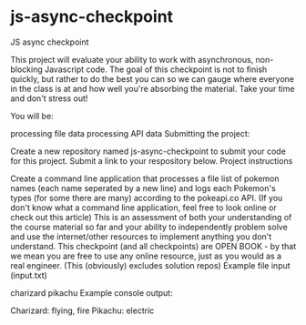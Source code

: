 # js-async-checkpoint
JS async checkpoint


This project will evaluate your ability to work with asynchronous, non-blocking Javascript code. The goal of this checkpoint is not to finish quickly, but rather to do the best you can so we can gauge where everyone in the class is at and how well you're absorbing the material. Take your time and don't stress out!

You will be:

processing file data
processing API data
Submitting the project:

Create a new repository named js-async-checkpoint to submit your code for this project.
Submit a link to your respository below.
Project instructions

Create a command line application that processes a file list of pokemon names (each name seperated by a new line) and logs each Pokemon's types (for some there are many) according to the pokeapi.co API. (If you don't know what a command line application, feel free to look online or check out this article)
This is an assessment of both your understanding of the course material so far and your ability to independently problem solve and use the internet/other resources to implement anything you don't understand.
This checkpoint (and all checkpoints) are OPEN BOOK - by that we mean you are free to use any online resource, just as you would as a real engineer. (This (obviously) excludes solution repos)
Example file input (input.txt)

charizard
pikachu
Example console output:

Charizard: flying, fire
Pikachu: electric
